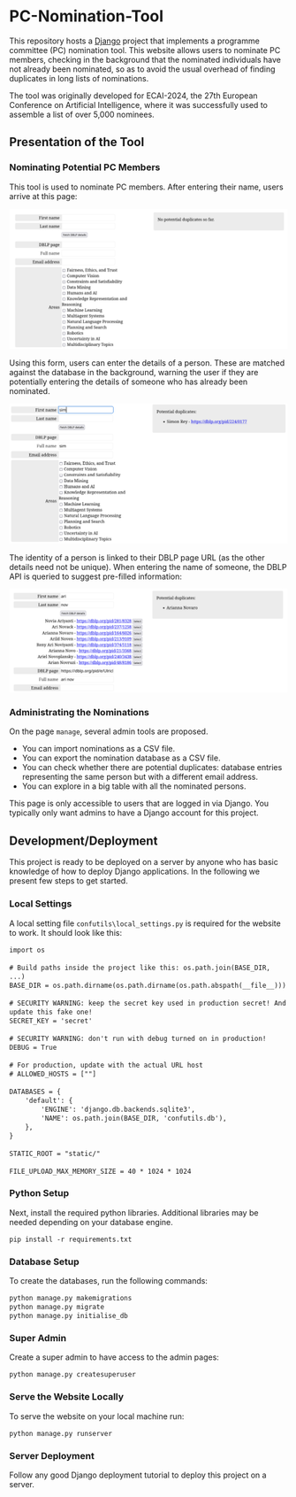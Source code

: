 # PC-Nomination-Tool

This repository hosts a [Django](https://www.djangoproject.com/) project that implements a
programme committee (PC) nomination tool. This website allows users to nominate PC members, checking in
the background that the nominated individuals have not already been nominated, so as to avoid the usual
overhead of finding duplicates in long lists of nominations.

The tool was originally developed for ECAI-2024, the 27th European Conference on Artificial Intelligence, where it was successfully used to assemble a list of over 5,000 nominees.

## Presentation of the Tool

### Nominating Potential PC Members

This tool is used to nominate PC members. After entering their name, users arrive at this page:

![Screenshot of the Nomination Page](readme_imgs/nom_nomination.png?raw=true)

Using this form, users can enter the details of a person. These are matched
against the database in the background, warning the user if they are potentially entering the details
of someone who has already been nominated.

![Screenshot of the Nomination Page with Duplicates Showing](readme_imgs/nom_duplicates.png?raw=true)

The identity of a person is linked to their DBLP page URL (as the other details need not be unique).
When entering the name of someone, the DBLP API is queried to suggest pre-filled information:

![Screenshot of the Nomination Page with DBLP Results](readme_imgs/nom_DBLP.png?raw=true)

### Administrating the Nominations

On the page `manage`, several admin tools are proposed.

- You can import nominations as a CSV file.
- You can export the nomination database as a CSV file.
- You can check whether there are potential duplicates: database entries representing the same person
but with a different email address.
- You can explore in a big table with all the nominated persons.

This page is only accessible to users that are logged in via Django. You typically only want admins to have a Django account for this project.

## Development/Deployment

This project is ready to be deployed on a server by anyone who has basic knowledge of how to deploy
Django applications. In the following we present few steps to get started.

### Local Settings

A local setting file `confutils\local_settings.py` is required for the website to work. It should
look like this:

```
import os

# Build paths inside the project like this: os.path.join(BASE_DIR, ...)
BASE_DIR = os.path.dirname(os.path.dirname(os.path.abspath(__file__)))

# SECURITY WARNING: keep the secret key used in production secret! And update this fake one!
SECRET_KEY = 'secret'

# SECURITY WARNING: don't run with debug turned on in production!
DEBUG = True

# For production, update with the actual URL host
# ALLOWED_HOSTS = [""]

DATABASES = {
    'default': {
        'ENGINE': 'django.db.backends.sqlite3',
        'NAME': os.path.join(BASE_DIR, 'confutils.db'),
    },
}

STATIC_ROOT = "static/"

FILE_UPLOAD_MAX_MEMORY_SIZE = 40 * 1024 * 1024
````

### Python Setup

Next, install the required python libraries. Additional libraries may be needed depending on your
database engine.

```shell
pip install -r requirements.txt
```

### Database Setup

To create the databases, run the following commands:

```shell
python manage.py makemigrations
python manage.py migrate
python manage.py initialise_db
```

### Super Admin

Create a super admin to have access to the admin pages:

```shell
python manage.py createsuperuser
```

### Serve the Website Locally

To serve the website on your local machine run:

```
python manage.py runserver
```

### Server Deployment

Follow any good Django deployment tutorial to deploy this project on a server.
